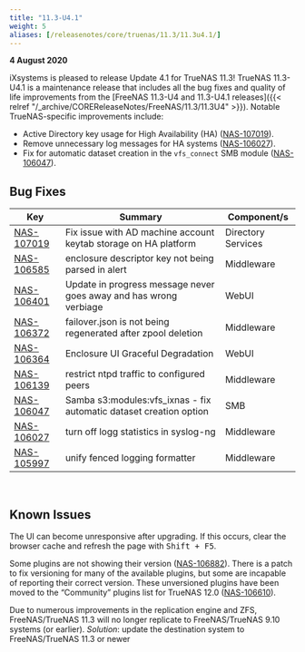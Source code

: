 ```yaml
---
title: "11.3-U4.1"
weight: 5
aliases: [/releasenotes/core/truenas/11.3/11.3u4.1/]
---
```


**4 August 2020**

iXsystems is pleased to release Update 4.1 for TrueNAS 11.3!
TrueNAS 11.3-U4.1 is a maintenance release that includes all the bug fixes and quality of life improvements from the [FreeNAS 11.3-U4 and 11.3-U4.1 releases]({{< relref "/_archive/COREReleaseNotes/FreeNAS/11.3/11.3U4" >}}).
Notable TrueNAS-specific improvements include:

* Active Directory key usage for High Availability (HA) ([NAS-107019](https://ixsystems.atlassian.net/browse/NAS-107019)).
* Remove unnecessary log messages for HA systems ([NAS-106027](https://ixsystems.atlassian.net/browse/NAS-106027)).
* Fix for automatic dataset creation in the `vfs_connect` SMB module ([NAS-106047](https://ixsystems.atlassian.net/browse/NAS-106047)).

## Bug Fixes

<body class="ql-editor ql-editor-view" style="font-size:14px;"><html><head></head><body><table width="100%"><thead><tr><th>Key</th><th>Summary</th><th>Component/s</th></tr></thead><tbody><tr><td><a href="https://ixsystems.atlassian.net/browse/NAS-107019" target="_blank">NAS-107019</a></td><td>Fix issue with AD machine account keytab storage on HA platform</td><td>Directory Services</td></tr><tr><td><a href="https://ixsystems.atlassian.net/browse/NAS-106585" target="_blank">NAS-106585</a></td><td>enclosure descriptor key not being parsed in alert</td><td>Middleware</td></tr><tr><td><a href="https://ixsystems.atlassian.net/browse/NAS-106401" target="_blank">NAS-106401</a></td><td>Update in progress message never goes away and has wrong verbiage</td><td>WebUI</td></tr><tr><td><a href="https://ixsystems.atlassian.net/browse/NAS-106372" target="_blank">NAS-106372</a></td><td>failover.json is not being regenerated after zpool deletion</td><td>Middleware</td></tr><tr><td><a href="https://ixsystems.atlassian.net/browse/NAS-106364" target="_blank">NAS-106364</a></td><td>Enclosure UI Graceful Degradation </td><td>WebUI</td></tr><tr><td><a href="https://ixsystems.atlassian.net/browse/NAS-106139" target="_blank">NAS-106139</a></td><td>restrict ntpd traffic to configured peers</td><td>Middleware</td></tr><tr><td><a href="https://ixsystems.atlassian.net/browse/NAS-106047" target="_blank">NAS-106047</a></td><td>Samba s3:modules:vfs_ixnas - fix automatic dataset creation option</td><td>SMB</td></tr><tr><td><a href="https://ixsystems.atlassian.net/browse/NAS-106027" target="_blank">NAS-106027</a></td><td>turn off logg statistics in syslog-ng</td><td>Middleware</td></tr><tr><td><a href="https://ixsystems.atlassian.net/browse/NAS-105997" target="_blank">NAS-105997</a></td><td>unify fenced logging formatter</td><td>Middleware</td></tr></tbody></table><p><br></p></body></html></body>

## Known Issues

The UI can become unresponsive after upgrading. If this occurs, clear the browser cache and refresh the page with <kbd>Shift + F5</kbd>.

Some plugins are not showing their version ([NAS-106882](https://ixsystems.atlassian.net/browse/NAS-106882)). There is a patch to fix versioning for many of the available plugins, but some are incapable of reporting their correct version. These unversioned plugins have been moved to the “Community” plugins list for TrueNAS 12.0 ([NAS-106610](https://ixsystems.atlassian.net/browse/NAS-106610)).

Due to numerous improvements in the replication engine and ZFS, FreeNAS/TrueNAS 11.3 will no longer replicate to FreeNAS/TrueNAS 9.10 systems (or earlier). *Solution*: update the destination system to FreeNAS/TrueNAS 11.3 or newer
